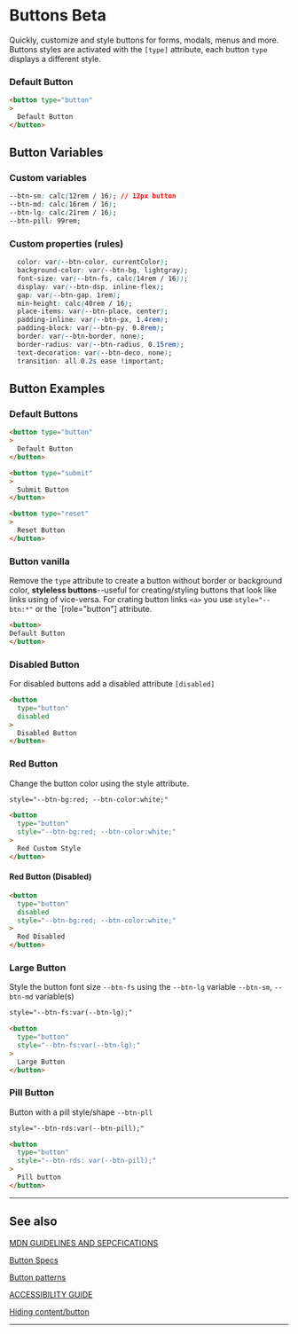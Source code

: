 # Buttons <span role="note" style="--note: var(--beta)">Beta</span>

Quickly, customize and style buttons for forms, modals, menus and more. Buttons styles are activated with the `[type]` attribute, each button `type` displays a different style.

### Default Button

```html preview
<button type="button"
>
  Default Button
</button>
```

## Button Variables

### Custom variables

```css
--btn-sm: calc(12rem / 16); // 12px button
--btn-md: calc(16rem / 16);
--btn-lg: calc(21rem / 16);
--btn-pill: 99rem;
```

### Custom properties (rules)

```css
  color: var(--btn-color, currentColor);
  background-color: var(--btn-bg, lightgray);
  font-size: var(--btn-fs, calc(14rem / 16));
  display: var(--btn-dsp, inline-flex);
  gap: var(--btn-gap, 1rem);
  min-height: calc(40rem / 16);
  place-items: var(--btn-place, center);
  padding-inline: var(--btn-px, 1.4rem);
  padding-block: var(--btn-py, 0.8rem);
  border: var(--btn-border, none);
  border-radius: var(--btn-radius, 0.15rem);
  text-decoration: var(--btn-deco, none);
  transition: all 0.2s ease !important;
```

## Button Examples

### Default Buttons

```html preview
<button type="button"
>
  Default Button
</button>

<button type="submit"
>
  Submit Button
</button>

<button type="reset"
>
  Reset Button
</button>
```

### Button vanilla

Remove the `type` attribute to create a button without border or background color, **styleless buttons**--useful for creating/styling buttons that look like links using of vice-versa. For crating button links `<a>` you use `style="--btn:*"` or the `[role="button"] attribute.


```html preview
<button>
Default Button
</button>
```

### Disabled Button

For disabled buttons add a disabled attribute `[disabled]`

```html preview
<button
  type="button"
  disabled
>
  Disabled Button
</button>
```

### Red Button

Change the button color using the style attribute.

```html
style="--btn-bg:red; --btn-color:white;"
```

```html preview
<button
  type="button"
  style="--btn-bg:red; --btn-color:white;"
>
  Red Custom Style
</button>
```

#### Red Button (Disabled)

```html preview
<button
  type="button"
  disabled
  style="--btn-bg:red; --btn-color:white;"
>
  Red Disabled
</button>
```

### Large Button

Style the button font size `--btn-fs` using the `--btn-lg` variable `--btn-sm`, `--btn-md` variable(s)

```html
style="--btn-fs:var(--btn-lg);"
```

```html preview
<button
  type="button"
  style="--btn-fs:var(--btn-lg);"
>
  Large Button
</button>
```

### Pill Button

Button with a pill style/shape `--btn-pll`

```html
style="--btn-rds:var(--btn-pill);"
```

```html preview
<button
  type="button"
  style="--btn-rds: var(--btn-pill);"
>
  Pill button
</button>
```

----
## See also

[MDN GUIDELINES AND SEPCFICATIONS](https://developer.mozilla.org/en-US/docs/Web/HTML/Element/button)

[Button Specs](https://html.spec.whatwg.org/multipage/form-elements.html#the-button-element)

[Button patterns](https://w3c.github.io/aria-practices/examples/button/button.html)

[ACCESSIBILITY GUIDE](https://developer.mozilla.org/en-US/docs/Web/Accessibility/ARIA/Roles/button_role)

[Hiding content/button](https://gomakethings.com/hidden-content-for-better-a11y/#hiding-the-link)

----
